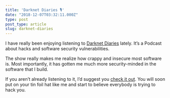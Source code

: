 ```yaml
---
title: 'Darknet Diaries 🎙'
date: "2018-12-07T03:32:11.000Z"
type: post 
post_type: article
slug: darknet-diaries
---
```

I have really been enjoying listening to [Darknet Diaries](https://darknetdiaries.com/) lately. It’s a Podcast about hacks and software security vulnerabilities. 

The show really makes me realize how crappy and insecure most software is. Most importantly, it has gotten me much more security-minded in the software that I build. 

If you aren’t already listening to it, I’d suggest you [check it out](https://darknetdiaries.com/). You will soon put on your tin foil hat like me and start to believe everybody is trying to hack you. 
